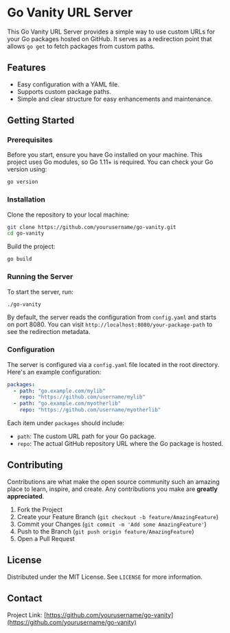 # Go Vanity URL Server

This Go Vanity URL Server provides a simple way to use custom URLs for your Go packages hosted on GitHub. It serves as a redirection point that allows `go get` to fetch packages from custom paths.

## Features

- Easy configuration with a YAML file.
- Supports custom package paths.
- Simple and clear structure for easy enhancements and maintenance.

## Getting Started

### Prerequisites

Before you start, ensure you have Go installed on your machine. This project uses Go modules, so Go 1.11+ is required. You can check your Go version using:

```bash
go version
```

### Installation

Clone the repository to your local machine:

```bash
git clone https://github.com/yourusername/go-vanity.git
cd go-vanity
```

Build the project:

```bash
go build
```

### Running the Server

To start the server, run:

```bash
./go-vanity
```

By default, the server reads the configuration from `config.yaml` and starts on port 8080. You can visit `http://localhost:8080/your-package-path` to see the redirection metadata.

### Configuration

The server is configured via a `config.yaml` file located in the root directory. Here's an example configuration:

```yaml
packages:
  - path: "go.example.com/mylib"
    repo: "https://github.com/username/mylib"
  - path: "go.example.com/myotherlib"
    repo: "https://github.com/username/myotherlib"
```

Each item under `packages` should include:
- `path`: The custom URL path for your Go package.
- `repo`: The actual GitHub repository URL where the Go package is hosted.

## Contributing

Contributions are what make the open source community such an amazing place to learn, inspire, and create. Any contributions you make are **greatly appreciated**.

1. Fork the Project
2. Create your Feature Branch (`git checkout -b feature/AmazingFeature`)
3. Commit your Changes (`git commit -m 'Add some AmazingFeature'`)
4. Push to the Branch (`git push origin feature/AmazingFeature`)
5. Open a Pull Request

## License

Distributed under the MIT License. See `LICENSE` for more information.

## Contact

Project Link: [https://github.com/yourusername/go-vanity](https://github.com/yourusername/go-vanity)